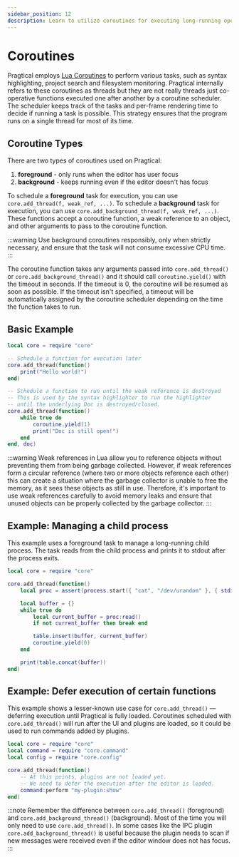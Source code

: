 ```yaml
---
sidebar_position: 12
description: Learn to utilize coroutines for executing long-running operations in Pragtical.
---
```


# Coroutines

Pragtical employs [Lua Coroutines] to perform various tasks, such as syntax
highlighting, project search and filesystem monitoring. Pragtical internally
refers to these coroutines as threads but they are not really threads just
co-operative functions executed one after another by a coroutine scheduler.
The scheduler keeps track of the tasks and per-frame rendering time to decide
if running a task is possible. This strategy ensures that the program runs on a
single thread for most of its time.

## Coroutine Types

There are two types of coroutines used on Pragtical:

1. **foreground** - only runs when the editor has user focus
2. **background** - keeps running even if the editor doesn't has focus

To schedule a **foreground** task for execution, you can use `core.add_thread(f, weak_ref, ...)`.
To schedule a **background** task for execution, you can use `core.add_background_thread(f, weak_ref, ...)`.
These functions accept a coroutine function, a weak reference to an object, and
other arguments to pass to the coroutine function.

:::warning
Use background coroutines responsibly, only when strictly necessary, and ensure
that the task will not consume excessive CPU time.
:::

The coroutine function takes any arguments passed into `core.add_thread()` or
`core.add_background_thread()` and it should call `coroutine.yield()` with the
timeout in seconds. If the timeout is 0, the coroutine will be resumed as soon
as possible. If the timeout isn't specified, a timeout will be automatically
assigned by the coroutine scheduler depending on the time the function takes
to run.

## Basic Example

```lua
local core = require "core"

-- Schedule a function for execution later
core.add_thread(function()
    print("Hello world!")
end)

-- Schedule a function to run until the weak reference is destroyed
-- This is used by the syntax highlighter to run the highlighter
-- until the underlying Doc is destroyed/closed.
core.add_thread(function()
    while true do
        coroutine.yield(1)
        print("Doc is still open!")
    end
end, doc)
```

:::warning
Weak references in Lua allow you to reference objects without preventing them
from being garbage collected. However, if weak references form a circular
reference (where two or more objects reference each other) this can create a
situation where the garbage collector is unable to free the memory, as it sees
these objects as still in use. Therefore, it's important to use weak references
carefully to avoid memory leaks and ensure that unused objects can be properly
collected by the garbage collector.
:::

## Example: Managing a child process

This example uses a foreground task to manage a long-running child process.
The task reads from the child process and prints it to stdout after the process
exits.

```lua
local core = require "core"

core.add_thread(function()
    local proc = assert(process.start({ "cat", "/dev/urandom" }, { stdin = process.REDIRECT_PIPE }))

    local buffer = {}
    while true do
        local current_buffer = proc:read()
        if not current_buffer then break end

        table.insert(buffer, current_buffer)
        coroutine.yield(0)
    end

    print(table.concat(buffer))
end)
```

## Example: Defer execution of certain functions

This example shows a lesser-known use case for `core.add_thread()` — deferring
execution until Pragtical is fully loaded. Coroutines scheduled with
`core.add_thread()` will run after the UI and plugins are loaded, so it could
be used to run commands added by plugins.

```lua
local core = require "core"
local command = require "core.command"
local config = require "core.config"

core.add_thread(function()
    -- At this points, plugins are not loaded yet.
    -- We need to defer the execution after the editor is loaded.
    command:perform "my-plugin:show"
end)
```

:::note
Remember the difference between `core.add_thread()` (foreground) and
`core.add_background_thread()` (background). Most of the time you will only
need to use `core.add_thread()`. In some cases like the IPC plugin
`core.add_background_thread()` is useful because the plugin needs to scan if
new messages were received even if the editor window does not has focus.
:::


[Lua Coroutines]: https://www.lua.org/pil/9.html
